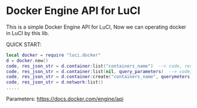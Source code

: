 # Docker Engine API for LuCI

This is a simple Docker Engine API for LuCI, Now we can operating docker in LuCI by this lib.

QUICK START:
```lua
local docker = require "luci.docker"
d = docker.new()
code, res_json_str = d.container:list("containers_name")  --> code, res_json_str = d:list("containers_name")
code, res_json_str = d.container:list(nil, query_parameters)  --> code, res_json_str = d:list(nil, query_parameters)
code, res_json_str = d.container:create("containers_name", querymeters, res_parameters)  --> code, res_json_str = d:create("containers_name", nil, res_parameters)
code, res_json_str = d.network:list()
.....
```

Parameters: https://docs.docker.com/engine/api